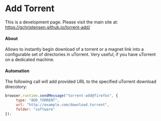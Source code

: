 # Add Torrent

This is a development page. Please visit the main site at: https://gchristensen.github.io/torrent-add/

#### About 
Allows to instantly begin download of a torrent or a magnet link into a configurable set of
directories in uTorrent. Very useful, if you have uTorrent on a dedicated machine.

#### Automation

The following call will add provided URL to the specified uTorrent download direcotory:

```javascript
browser.runtime.sendMessage("torrent-add@firefox", {
     type: "ADD_TORRENT", 
     url: "http://example.com/download.torrent",
     folder: "software"
});
```